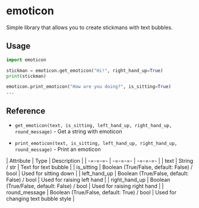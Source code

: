 # emoticon
Simple library that allows you to create stickmans with text bubbles.

## Usage
```py
import emoticon

stickman = emoticon.get_emoticon("Hi!", right_hand_up=True)
print(stickman)

emoticon.print_emoticon("How are you doing?", is_sitting=True)
...
```

## Reference
- `get_emoticon(text, is_sitting, left_hand_up, right_hand_up, round_message)` - Get a string with emoticon

- `print_emoticon(text, is_sitting, left_hand_up, right_hand_up, round_message)` - Print an emoticon

| Attribute | Type | Description |
| -=-=-=- | -=-=-=- | -=-=-=- |
| text | String / str | Text for text bubble |
| is_sitting | Boolean (True/False, default: False) / bool | Used for sitting down |
| left_hand_up | Boolean (True/False, default: False) / bool | Used for raising left hand |
| right_hand_up | Boolean (True/False, default: False) / bool | Used for raising right hand |
| round_message | Boolean (True/False, default: True) / bool | Used for changing text bubble style |